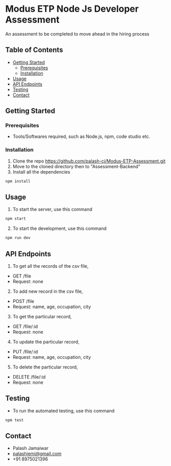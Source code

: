 # Modus ETP Node Js Developer Assessment

An assessment to be completed to move ahead in the hiring process

## Table of Contents

- [Getting Started](#getting-started)
  - [Prerequisites](#prerequisites)
  - [Installation](#installation)
- [Usage](#usage)
- [API Endpoints](#api-endpoints)
- [Testing](#testing)
- [Contact](#contact)

## Getting Started

### Prerequisites

- Tools/Softwares required, such as Node.js, npm, code studio etc.

### Installation

1. Clone the repo https://github.com/palash-cj/Modus-ETP-Assessment.git
2. Move to the cloned directory then to "Assessment-Backend"
3. Install all the dependencies
```bash
npm install
```

## Usage

1. To start the server, use this command
```bash
npm start
```
2. To start the development, use this command
```bash
npm run dev
```

## API Endpoints

1. To get all the records of the csv file, 
- GET /file
- Request: none
2. To add new record in the csv file,
- POST /file
- Request: name, age, occupation, city
3. To get the particular record,
- GET /file/:id
- Request: none
4. To update the particular record,
-   PUT /file/:id
-   Request: name, age, occupation, city
5. To delete the particular record,
-   DELETE /file/:id
-   Request: none

## Testing

- To run the automated testing, use this command
```bash
npm test
```

## Contact

- Palash Jamaiwar
- palashjemi@gmail.com
- +91 8975021396